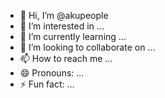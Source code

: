 - 👋 Hi, I’m @akupeople
- 👀 I’m interested in ...
- 🌱 I’m currently learning ...
- 💞️ I’m looking to collaborate on ...
- 📫 How to reach me ...
- 😄 Pronouns: ...
- ⚡ Fun fact: ...

<!---
akupeople/akupeople is a ✨ special ✨ repository because its `README.md` (this file) appears on your GitHub profile.
You can click the Preview link to take a look at your changes.
--->
